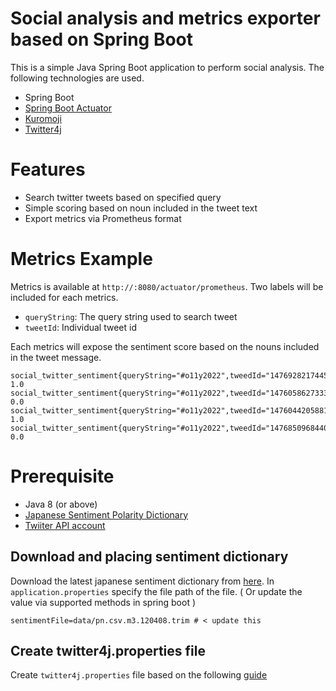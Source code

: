 # Social analysis and metrics exporter based on Spring Boot

This is a simple Java Spring Boot application to perform social analysis. The following technologies are used.

- Spring Boot
- [Spring Boot Actuator](https://docs.spring.io/spring-boot/docs/current/reference/html/actuator.html)  
- [Kuromoji](https://www.atilika.com/ja/kuromoji/)  
- [Twitter4j](https://twitter4j.org/en/index.html)

# Features

- Search twitter tweets based on specified query
- Simple scoring based on noun included in the tweet text
- Export metrics via Prometheus format

# Metrics Example   


Metrics is available at `http://:8080/actuator/prometheus`. Two labels will be included for each metrics.   

- `queryString`: The query string used to search tweet
- `tweetId`: Individual tweet id

Each metrics will expose the sentiment score based on the nouns included in the tweet message.

```
social_twitter_sentiment{queryString="#o11y2022",tweedId="1476928217445384194",} 1.0
social_twitter_sentiment{queryString="#o11y2022",tweedId="1476058627333312516",} 0.0
social_twitter_sentiment{queryString="#o11y2022",tweedId="1476044205881716737",} 1.0
social_twitter_sentiment{queryString="#o11y2022",tweedId="1476850968440750084",} 0.0
```

# Prerequisite

- Java 8 (or above)
- [Japanese Sentiment Polarity Dictionary](https://www.cl.ecei.tohoku.ac.jp/Open_Resources-Japanese_Sentiment_Polarity_Dictionary.html)
- [Twiiter API account](https://developer.twitter.com/en/docs/twitter-api/getting-started/getting-access-to-the-twitter-api)

## Download and placing sentiment dictionary

Download the latest japanese sentiment dictionary from [here](https://www.cl.ecei.tohoku.ac.jp/Open_Resources-Japanese_Sentiment_Polarity_Dictionary.html). In `application.properties` specify the file path of the file. 
( Or update the value via supported methods in spring boot )

```
sentimentFile=data/pn.csv.m3.120408.trim # < update this 
```

## Create twitter4j.properties file

Create `twitter4j.properties` file based on the following [guide]()